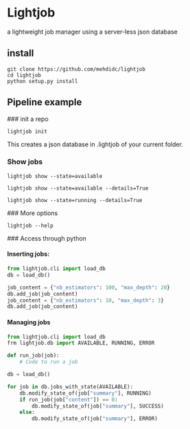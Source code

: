 # Lightjob

a lightweight job manager using a server-less json database

## install

```
git clone https://github.com/mehdidc/lightjob
cd lightjob
python setup.py install
```


## Pipeline example

### init a repo

```
lightjob init
```

This creates a json database in .lightjob of your current folder.

### Show jobs

```
lightjob show --state=available
```

```
lightjob show --state=available --details=True
```

```
lightjob show --state=running --details=True
```

### More options

```
lightjob --help
```
### Access through python

#### Inserting jobs:

```python
from lightjob.cli import load_db
db = load_db()

job_content = {"nb_estimators": 100, "max_depth": 20}
db.add_job(job_content)
job_content = {"nb_estimators": 10, "max_depth": 3}
db.add_job(job_content)
```

#### Managing jobs

```python
from lightjob.cli import load_db
frm lightjob.db import AVAILABLE, RUNNING, ERROR

def run_job(job):
    # Code to run a job

db = load_db()

for job in db.jobs_with_state(AVAILABLE):
    db.modify_state_of(job["summary"], RUNNING)
    if run_job(job["content"]) == 0:
        db.modify_state_of(job["summary"], SUCCESS)
    else:
        db.modify_state_of(job["summary"], ERROR)
```
